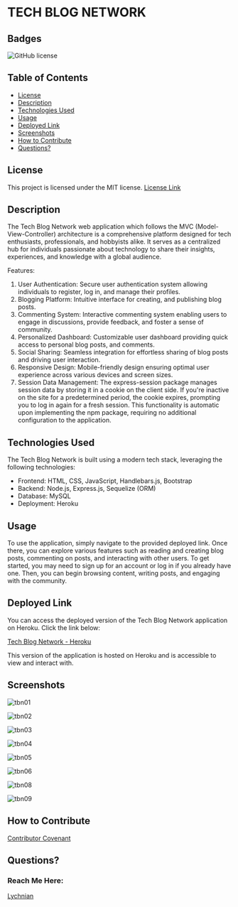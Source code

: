 # TECH BLOG NETWORK

## Badges
![GitHub license](https://img.shields.io/badge/license-MIT-blue.svg)

## Table of Contents

- [License](#license)
- [Description](#description)
- [Technologies Used](#technologies-used)
- [Usage](#usage)
- [Deployed Link](#deployed-link)
- [Screenshots](#screenshots)
- [How to Contribute](#how-to-contribute)
- [Questions?](#questions)



## License

This project is licensed under the MIT license.
[License Link](https://opensource.org/licenses/MIT)



## Description

The Tech Blog Network web application which follows the MVC (Model-View-Controller) architecture is a comprehensive platform designed for tech enthusiasts, professionals, and hobbyists alike. It serves as a centralized hub for individuals passionate about technology to share their insights, experiences, and knowledge with a global audience.

Features:
1. User Authentication: Secure user authentication system allowing individuals to register, log in, and manage their profiles.
2. Blogging Platform: Intuitive interface for creating, and publishing blog posts.
3. Commenting System: Interactive commenting system enabling users to engage in discussions, provide feedback, and foster a sense of community.
4. Personalized Dashboard: Customizable user dashboard providing quick access to personal blog posts, and comments.
5. Social Sharing: Seamless integration for effortless sharing of blog posts and driving user interaction.
6. Responsive Design: Mobile-friendly design ensuring optimal user experience across various devices and screen sizes.
7. Session Data Management: The express-session package manages session data by storing it in a cookie on the client side. If you're inactive on the site for a predetermined period, the cookie expires, prompting you to log in again for a fresh session. This functionality is automatic upon implementing the npm package, requiring no additional configuration to the application.



## Technologies Used

The Tech Blog Network is built using a modern tech stack, leveraging the following technologies:
* Frontend: HTML, CSS, JavaScript, Handlebars.js, Bootstrap
* Backend: Node.js, Express.js, Sequelize (ORM)
* Database: MySQL
* Deployment: Heroku



## Usage

To use the application, simply navigate to the provided deployed link. Once there, you can explore various features such as reading and creating blog posts, commenting on posts, and interacting with other users. To get started, you may need to sign up for an account or log in if you already have one. Then, you can begin browsing content, writing posts, and engaging with the community.




## Deployed Link

You can access the deployed version of the Tech Blog Network application on Heroku. Click the link below:

[Tech Blog Network - Heroku](https://tech-blog-network-9b9ce01b65a7.herokuapp.com/)

This version of the application is hosted on Heroku and is accessible to view and interact with.




## Screenshots

![tbn01](https://github.com/Lychnian/tech-blog-network/assets/140586279/c8adacf3-048b-4c12-9c5b-3030dbc6fb46)



![tbn02](https://github.com/Lychnian/tech-blog-network/assets/140586279/254adeab-4944-47e6-b123-63b4db209d02)



![tbn03](https://github.com/Lychnian/tech-blog-network/assets/140586279/fbc68422-6017-4e5e-b7cb-93a74c3f4ccb)



![tbn04](https://github.com/Lychnian/tech-blog-network/assets/140586279/de006096-2cb5-4811-ac4b-3a67657004d4)



![tbn05](https://github.com/Lychnian/tech-blog-network/assets/140586279/dc3b47d7-e161-40f9-a6e4-17910e1f35cd)



![tbn06](https://github.com/Lychnian/tech-blog-network/assets/140586279/459e4172-943d-4c82-a047-5911a097a444)



![tbn08](https://github.com/Lychnian/tech-blog-network/assets/140586279/93450155-92bd-456a-bf22-c41dd04c9f05)



![tbn09](https://github.com/Lychnian/tech-blog-network/assets/140586279/2cd3d85b-0f5a-4e2b-a9d8-c5ba6d19bdba)




## How to Contribute

[Contributor Covenant](https://www.contributor-covenant.org/)  



## Questions?

### Reach Me Here: 
[Lychnian](https://github.com/Lychnian)


